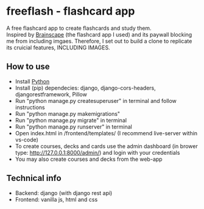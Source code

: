 # freeflash - flashcard app

A free flashcard app to create flashcards and study them.
<br/>
Inspired by [Brainscape](https://www.brainscape.com) (the flashcard app I used) and its paywall blocking me from including imgaes.
Therefore, I set out to build a clone to replicate its cruicial features, INCLUDING IMAGES.

## How to use
* Install [Python](https://www.python.org)
* Install (pip) dependecies: django, django-cors-headers, djangorestframework, Pillow
* Run "python manage.py createsuperuser" in terminal and follow instructions
* Run "python manage.py makemigrations"
* Run "python manage.py migrate" in terminal
* Run "python manage.py runserver" in terminal
* Open index.html in /frontend/templates/ (I recommend live-server within vs-code)
* To create courses, decks and cards use the admin dashboard (in brower type: http://127.0.0.1:8000/admin/) and login with your credentials
* You may also create courses and decks from the web-app

## Technical info
* Backend: django (with django rest api)
* Frontend: vanilla js, html and css